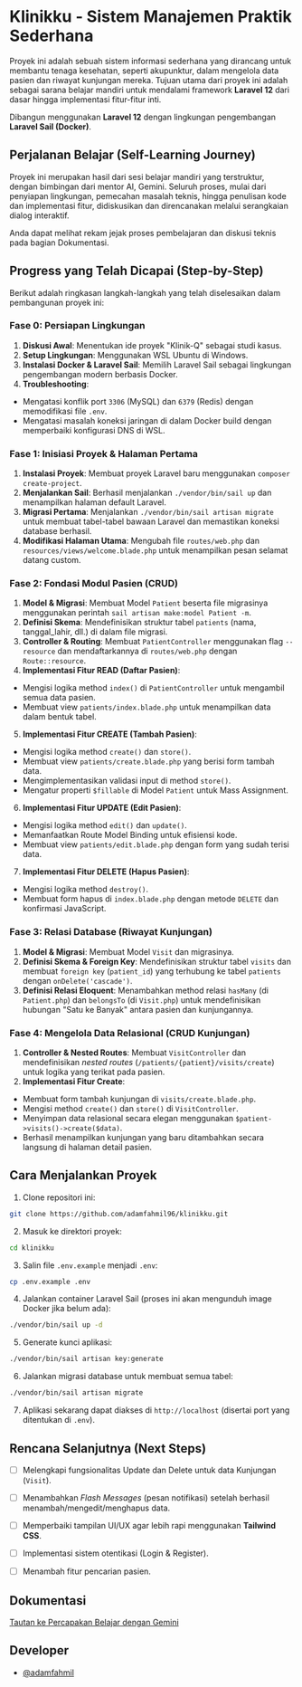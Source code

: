 
# Klinikku - Sistem Manajemen Praktik Sederhana

Proyek ini adalah sebuah sistem informasi sederhana yang dirancang untuk membantu tenaga kesehatan, seperti akupunktur, dalam mengelola data pasien dan riwayat kunjungan mereka. Tujuan utama dari proyek ini adalah sebagai sarana belajar mandiri untuk mendalami framework **Laravel 12** dari dasar hingga implementasi fitur-fitur inti.

Dibangun menggunakan **Laravel 12** dengan lingkungan pengembangan **Laravel Sail (Docker)**.

## Perjalanan Belajar (Self-Learning Journey)

Proyek ini merupakan hasil dari sesi belajar mandiri yang terstruktur, dengan bimbingan dari mentor AI, Gemini. Seluruh proses, mulai dari penyiapan lingkungan, pemecahan masalah teknis, hingga penulisan kode dan implementasi fitur, didiskusikan dan direncanakan melalui serangkaian dialog interaktif.

Anda dapat melihat rekam jejak proses pembelajaran dan diskusi teknis pada bagian Dokumentasi.

## Progress yang Telah Dicapai (Step-by-Step)

Berikut adalah ringkasan langkah-langkah yang telah diselesaikan dalam pembangunan proyek ini:

### Fase 0: Persiapan Lingkungan

1. **Diskusi Awal**: Menentukan ide proyek "Klinik-Q" sebagai studi kasus.
2. **Setup Lingkungan**: Menggunakan WSL Ubuntu di Windows.
3. **Instalasi Docker & Laravel Sail**: Memilih Laravel Sail sebagai lingkungan pengembangan modern berbasis Docker.
4. **Troubleshooting**:

- Mengatasi konflik port `3306` (MySQL) dan `6379` (Redis) dengan memodifikasi file `.env`.
- Mengatasi masalah koneksi jaringan di dalam Docker build dengan memperbaiki konfigurasi DNS di WSL.

### Fase 1: Inisiasi Proyek & Halaman Pertama

1. **Instalasi Proyek**: Membuat proyek Laravel baru menggunakan `composer create-project`.
2. **Menjalankan Sail**: Berhasil menjalankan `./vendor/bin/sail up` dan menampilkan halaman default Laravel.
3. **Migrasi Pertama**: Menjalankan `./vendor/bin/sail artisan migrate` untuk membuat tabel-tabel bawaan Laravel dan memastikan koneksi database berhasil.
4. **Modifikasi Halaman Utama**: Mengubah file `routes/web.php` dan `resources/views/welcome.blade.php` untuk menampilkan pesan selamat datang custom.

### Fase 2: Fondasi Modul Pasien (CRUD)

1. **Model & Migrasi**: Membuat Model `Patient` beserta file migrasinya menggunakan perintah `sail artisan make:model Patient -m`.
2. **Definisi Skema**: Mendefinisikan struktur tabel `patients` (nama, tanggal_lahir, dll.) di dalam file migrasi.
3. **Controller & Routing**: Membuat `PatientController` menggunakan flag `--resource` dan mendaftarkannya di `routes/web.php` dengan `Route::resource`.
4. **Implementasi Fitur READ (Daftar Pasien)**:

- Mengisi logika method `index()` di `PatientController` untuk mengambil semua data pasien.
- Membuat view `patients/index.blade.php` untuk menampilkan data dalam bentuk tabel.

5. **Implementasi Fitur CREATE (Tambah Pasien)**:

- Mengisi logika method `create()` dan `store()`.
- Membuat view `patients/create.blade.php` yang berisi form tambah data.
- Mengimplementasikan validasi input di method `store()`.
- Mengatur properti `$fillable` di Model `Patient` untuk Mass Assignment.

6. **Implementasi Fitur UPDATE (Edit Pasien)**:

- Mengisi logika method `edit()` dan `update()`.
- Memanfaatkan Route Model Binding untuk efisiensi kode.
- Membuat view `patients/edit.blade.php` dengan form yang sudah terisi data.

7. **Implementasi Fitur DELETE (Hapus Pasien)**:

- Mengisi logika method `destroy()`.
- Membuat form hapus di `index.blade.php` dengan metode `DELETE` dan konfirmasi JavaScript.

### Fase 3: Relasi Database (Riwayat Kunjungan)

1. **Model & Migrasi**: Membuat Model `Visit` dan migrasinya.
2. **Definisi Skema & Foreign Key**: Mendefinisikan struktur tabel `visits` dan membuat `foreign key` (`patient_id`) yang terhubung ke tabel `patients` dengan `onDelete('cascade')`.
3. **Definisi Relasi Eloquent**: Menambahkan method relasi `hasMany` (di `Patient.php`) dan `belongsTo` (di `Visit.php`) untuk mendefinisikan hubungan "Satu ke Banyak" antara pasien dan kunjungannya.

### Fase 4: Mengelola Data Relasional (CRUD Kunjungan)

1. **Controller & Nested Routes**: Membuat `VisitController` dan mendefinisikan _nested routes_ (`/patients/{patient}/visits/create`) untuk logika yang terikat pada pasien.
2. **Implementasi Fitur Create**:

- Membuat form tambah kunjungan di `visits/create.blade.php`.
- Mengisi method `create()` dan `store()` di `VisitController`.
- Menyimpan data relasional secara elegan menggunakan `$patient->visits()->create($data)`.
- Berhasil menampilkan kunjungan yang baru ditambahkan secara langsung di halaman detail pasien.

## Cara Menjalankan Proyek

1. Clone repositori ini:

```bash
git clone https://github.com/adamfahmil96/klinikku.git
```

2. Masuk ke direktori proyek:

```bash
cd klinikku
```

3. Salin file `.env.example` menjadi `.env`:

```bash
cp .env.example .env
```

4. Jalankan container Laravel Sail (proses ini akan mengunduh image Docker jika belum ada):

```bash
./vendor/bin/sail up -d
```

5. Generate kunci aplikasi:

```bash
./vendor/bin/sail artisan key:generate
```

6. Jalankan migrasi database untuk membuat semua tabel:

```bash
./vendor/bin/sail artisan migrate
```

7. Aplikasi sekarang dapat diakses di `http://localhost` (disertai port yang ditentukan di `.env`).

## Rencana Selanjutnya (Next Steps)

- [ ] Melengkapi fungsionalitas Update dan Delete untuk data Kunjungan (`Visit`).

- [ ] Menambahkan *Flash Messages* (pesan notifikasi) setelah berhasil menambah/mengedit/menghapus data.

- [ ] Memperbaiki tampilan UI/UX agar lebih rapi menggunakan **Tailwind CSS**.

- [ ] Implementasi sistem otentikasi (Login & Register).

- [ ] Menambah fitur pencarian pasien.

## Dokumentasi

[Tautan ke Percapakan Belajar dengan Gemini](https://g.co/gemini/share/5854fc0e5874)


## Developer

- [@adamfahmil](https://github.com/adamfahmil96)

